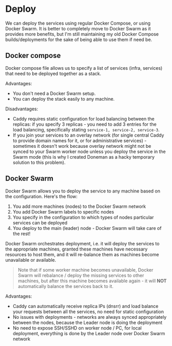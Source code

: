 # Deploy

We can deploy the services using regular Docker Compose, or using Docker Swarm. It is better to completely move to Docker Swarm as it provides more benefits, but I'm still maintaining my old Docker Compose builds/deployments for the sake of being able to use them if need be.

## Docker compose

Docker compose file allows us to specify a list of services (infra, services) that need to be deployed together as a stack.

Advantages:

- You don't need a Docker Swarm setup.
- You can deploy the stack easily to any machine.

Disadvantages:

- Caddy requires static configuration for load balancing between the replicas: if you specify 3 replicas - you need to add 3 entries for the load balancing, specifically stating `service-1, service-2, service-3`.
- If you join your services to an overlay network (for single central Caddy to provide domain names for it, or for administrative services) - sometimes it doesn't work because overlay network might not be synced to your Swarm worker node unless you deploy the service in the Swarm mode (this is why I created Doneman as a hacky temporary solution to this problem).

## Docker Swarm

Docker Swarm allows you to deploy the service to any machine based on the configuration. Here's the flow:

1. You add more machines (nodes) to the Docker Swarm network
2. You add Docker Swarm labels to specific nodes
3. You specify in the configuration to which types of nodes particular services can be deployed
4. You deploy to the main (leader) node - Docker Swarm will take care of the rest!

Docker Swarm orchestrates deployment, i.e. it will deploy the services to the appropriate machines, granted these machines have necessary resources to host them, and it will re-balance them as machines become unavailable or available.

> Note that if some worker machine becomes unavailable, Docker Swarm will rebalance / deploy the missing services to other machines, but after this machine becomes available again - it will **NOT** automatically balance the services back to it.

Advantages:

- Caddy can automatically receive replica IPs (dnsrr) and load balance your requests between all the services, no need for static configuration
- No issues with deployments - networks are always synced appropriately between the nodes, because the Leader node is doing the deployment
- No need to expose SSH/SSHD on worker node / PC, for local deployment, everything is done by the Leader node over Docker Swarm network
